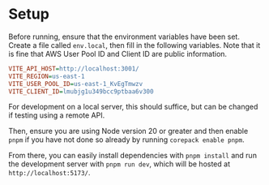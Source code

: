 # Setup

Before running, ensure that the environment variables have been set. Create a file called `env.local`, then fill in the following variables.  Note that it is fine that AWS User Pool ID and Client ID are public information.
```ini
VITE_API_HOST=http://localhost:3001/
VITE_REGION=us-east-1
VITE_USER_POOL_ID=us-east-1_KvEgTmwzv
VITE_CLIENT_ID=lmubjg1u349bcc9ptbaa6v300
```
For development on a local server, this should suffice, but can be changed if testing using a remote API.

Then, ensure you are using Node version 20 or greater and then enable `pnpm` if you have not done so already by running `corepack enable pnpm`.

From there, you can easily install dependencies with `pnpm install` and run the development server with `pnpm run dev`, which will be hosted at `http://localhost:5173/`.